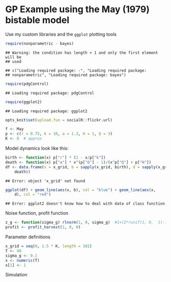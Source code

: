 GP Example using the May (1979) bistable model
==============================================


Use my custom libraries and the `ggplot` plotting tools


```r
require(nonparametric - bayes)
```

```
## Warning: the condition has length > 1 and only the first element will be
## used
```

```
## c("Loading required package: -", "Loading required package:
## nonparametric", "Loading required package: bayes")
```

```r
require(pdgControl)
```

```
## Loading required package: pdgControl
```

```r
require(ggplot2)
```

```
## Loading required package: ggplot2
```

```r
opts_knit$set(upload.fun = socialR::flickr.url)
```




```r
f <- May
p <- c(r = 0.75, k = 10, a = 1.3, H = 1, Q = 3)
K <- 8  # approx
```


Model dynamics look like this:


```r
birth <- function(x) p["r"] * (1 - x/p["k"])
death <- function(x) p["a"] * x^(p["Q"] - 1)/(x^p["Q"] + p["H"])
df <- data.frame(x = x_grid, b = sapply(x_grid, birth), d = sapply(x_grid, 
    death))
```

```
## Error: object 'x_grid' not found
```

```r
ggplot(df) + geom_line(aes(x, b), col = "blue") + geom_line(aes(x, 
    d), col = "red")
```

```
## Error: ggplot2 doesn't know how to deal with data of class function
```




Noise function, profit function

```r
z_g <- function(sigma_g) rlnorm(1, 0, sigma_g)  #1+(2*runif(1, 0,  1)-1)*sigma_g #
profit <- profit_harvest(1, 0, 0)
```



Parameter definitions


```r
x_grid = seq(0, 1.5 * K, length = 101)
T <- 40
sigma_g <- 0.1
x <- numeric(T)
x[1] <- 1
```




Simulation 







